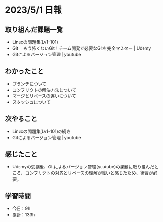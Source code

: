 # 2023/5/1 日報
## 取り組んだ課題一覧
- Linucの問題集(Lv1-101)
- Git： もう怖くないGit！チーム開発で必要なGitを完全マスター | Udemy
- Gitによるバージョン管理 | youtube

## わかったこと
- ブランチについて
- コンフリクトの解決方法について
- マージとリベースの違いについて
- スタッシュについて

## 次やること
- Linucの問題集(Lv1-101)の続き
- Gitによるバージョン管理 | youtube

## 感じたこと
- Udemyの受講後、Gitによるバージョン管理(youtube)の課題に取り組んだところ、コンフリクトの対応とリベースの理解が浅いと感じたため、復習が必要。

## 学習時間
- 今日：9h
- 累計：133h

